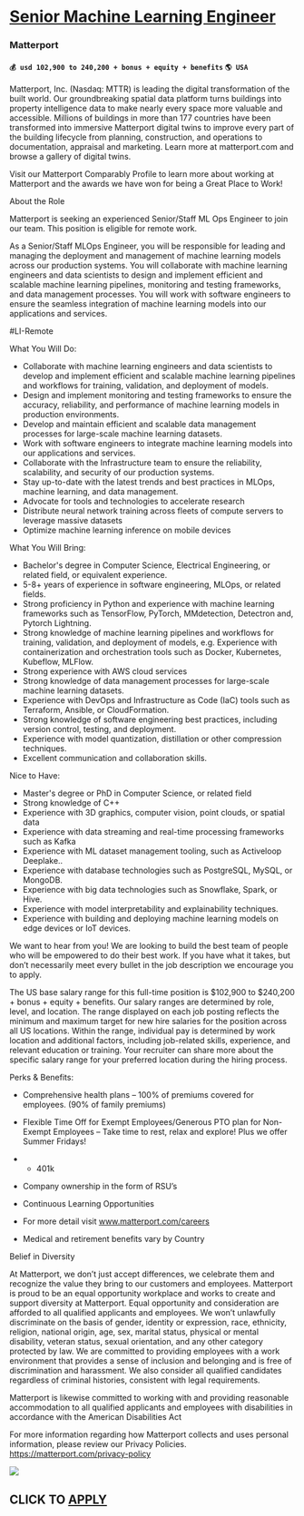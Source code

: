 # [Senior Machine Learning Engineer](https://www.remotewlb.com/apply/senior-machine-learning-engineer-70145)  
### Matterport  
#### `💰 usd 102,900 to 240,200 + bonus + equity + benefits` `🌎 USA`  

Matterport, Inc. (Nasdaq: MTTR) is leading the digital transformation of the built world. Our groundbreaking spatial data platform turns buildings into property intelligence data to make nearly every space more valuable and accessible. Millions of buildings in more than 177 countries have been transformed into immersive Matterport digital twins to improve every part of the building lifecycle from planning, construction, and operations to documentation, appraisal and marketing. Learn more at matterport.com and browse a gallery of digital twins.

  

Visit our Matterport Comparably Profile to learn more about working at Matterport and the awards we have won for being a Great Place to Work!

  

  

About the Role

  

Matterport is seeking an experienced Senior/Staff ML Ops Engineer to join our team. This position is eligible for remote work.

As a Senior/Staff MLOps Engineer, you will be responsible for leading and managing the deployment and management of machine learning models across our production systems. You will collaborate with machine learning engineers and data scientists to design and implement efficient and scalable machine learning pipelines, monitoring and testing frameworks, and data management processes. You will work with software engineers to ensure the seamless integration of machine learning models into our applications and services.

  

#LI-Remote

  

  
  

What You Will Do:

* Collaborate with machine learning engineers and data scientists to develop and implement efficient and scalable machine learning pipelines and workflows for training, validation, and deployment of models.
* Design and implement monitoring and testing frameworks to ensure the accuracy, reliability, and performance of machine learning models in production environments.
* Develop and maintain efficient and scalable data management processes for large-scale machine learning datasets.
* Work with software engineers to integrate machine learning models into our applications and services.
* Collaborate with the Infrastructure team to ensure the reliability, scalability, and security of our production systems.
* Stay up-to-date with the latest trends and best practices in MLOps, machine learning, and data management.
* Advocate for tools and technologies to accelerate research
* Distribute neural network training across fleets of compute servers to leverage massive datasets
* Optimize machine learning inference on mobile devices
  
  

What You Will Bring:

* Bachelor's degree in Computer Science, Electrical Engineering, or related field, or equivalent experience.
* 5-8+ years of experience in software engineering, MLOps, or related fields.
* Strong proficiency in Python and experience with machine learning frameworks such as TensorFlow, PyTorch, MMdetection, Detectron and, Pytorch Lightning.
* Strong knowledge of machine learning pipelines and workflows for training, validation, and deployment of models, e.g. Experience with containerization and orchestration tools such as Docker, Kubernetes, Kubeflow, MLFlow.
* Strong experience with AWS cloud services
* Strong knowledge of data management processes for large-scale machine learning datasets.
* Experience with DevOps and Infrastructure as Code (IaC) tools such as Terraform, Ansible, or CloudFormation.
* Strong knowledge of software engineering best practices, including version control, testing, and deployment.
* Experience with model quantization, distillation or other compression techniques.
* Excellent communication and collaboration skills.
  
  

Nice to Have:

* Master's degree or PhD in Computer Science, or related field
* Strong knowledge of C++
* Experience with 3D graphics, computer vision, point clouds, or spatial data
* Experience with data streaming and real-time processing frameworks such as Kafka
* Experience with ML dataset management tooling, such as Activeloop Deeplake..
* Experience with database technologies such as PostgreSQL, MySQL, or MongoDB.
* Experience with big data technologies such as Snowflake, Spark, or Hive.
* Experience with model interpretability and explainability techniques.
* Experience with building and deploying machine learning models on edge devices or IoT devices.

  

We want to hear from you! We are looking to build the best team of people who will be empowered to do their best work. If you have what it takes, but don’t necessarily meet every bullet in the job description we encourage you to apply.

  

The US base salary range for this full-time position is $102,900 to $240,200 + bonus + equity + benefits. Our salary ranges are determined by role, level, and location. The range displayed on each job posting reflects the minimum and maximum target for new hire salaries for the position across all US locations. Within the range, individual pay is determined by work location and additional factors, including job-related skills, experience, and relevant education or training. Your recruiter can share more about the specific salary range for your preferred location during the hiring process.

  

  
  

Perks & Benefits:

* Comprehensive health plans – 100% of premiums covered for employees. (90% of family premiums)
* Flexible Time Off for Exempt Employees/Generous PTO plan for Non-Exempt Employees – Take time to rest, relax and explore! Plus we offer Summer Fridays!
* * 401k 
* Company ownership in the form of RSU’s 
* Continuous Learning Opportunities
* For more detail visit www.matterport.com/careers

* Medical and retirement benefits vary by Country 

Belief in Diversity

  

At Matterport, we don’t just accept differences, we celebrate them and recognize the value they bring to our customers and employees. Matterport is proud to be an equal opportunity workplace and works to create and support diversity at Matterport. Equal opportunity and consideration are afforded to all qualified applicants and employees. We won’t unlawfully discriminate on the basis of gender, identity or expression, race, ethnicity, religion, national origin, age, sex, marital status, physical or mental disability, veteran status, sexual orientation, and any other category protected by law. We are committed to providing employees with a work environment that provides a sense of inclusion and belonging and is free of discrimination and harassment. We also consider all qualified candidates regardless of criminal histories, consistent with legal requirements.

  

Matterport is likewise committed to working with and providing reasonable accommodation to all qualified applicants and employees with disabilities in accordance with the American Disabilities Act

  

  

For more information regarding how Matterport collects and uses personal information, please review our Privacy Policies. https://matterport.com/privacy-policy

![](https://remotive.com/job/track/1899313/blank.gif?source=public_api)  
## CLICK TO [APPLY](https://www.remotewlb.com/apply/senior-machine-learning-engineer-70145)

